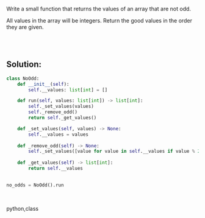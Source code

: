 Write a small function that returns the values of an array that are not odd.

All values in the array will be integers. Return the good values in the order they are given.

<br><br>

## Solution:
```py
class NoOdd:
    def __init__(self):
        self.__values: list[int] = []

    def run(self, values: list[int]) -> list[int]:
        self._set_values(values)
        self._remove_odd()
        return self._get_values()

    def _set_values(self, values) -> None:
        self.__values = values
        
    def _remove_odd(self) -> None:
        self._set_values([value for value in self.__values if value % 2 == 0])
    
    def _get_values(self) -> list[int]:
        return self.__values
    

no_odds = NoOdd().run
```

<br>

<tag>python,class<tag>